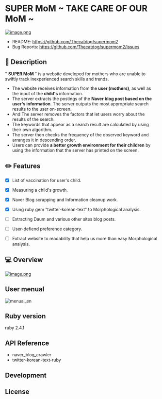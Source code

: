 SUPER MoM ~ TAKE CARE OF OUR MoM ~
=========
[![image.png](https://s1.postimg.org/53zo00l4wv/image.png)](https://postimg.org/image/1kdqa7if4r/)

* README:       https://github.com/Thecatdog/supermom2
* Bug Reports:  https://github.com/Thecatdog/supermom2/issues

## :star2: Description
" **SUPER MoM** " is a website developed for mothers who are unable to swiftly track inexperienced search skills and trends.

* The website receives information from the **user (mothers)**, as well as the input of the **child's** information.
* The server extracts the postings of the **Naver blog post based on the user's information**. The server outputs the most appropriate search results to the user on-screen.
* And The server removes the factors that let users worry about the results of the search.
* The keywords that appear as a search result are calculated by using their own algorithm.
* The server then checks the frequency of the observed keyword and arranges it in descending order.
* Users can provide **a better growth environment for their children** by using the information that the server has printed on the screen.

## :pencil2: Features

- [x] List of vaccination for user's child.
- [x] Measuring a child's growth.
- [x] Naver Blog scrapping and Information cleanup work.
- [x] Using ruby gem "twitter-korean-text" to Morphological analysis. 
- [ ] Extracting Daum and various other sites blog posts.
- [ ] User-defiend preference category.
- [ ] Extract website to readability that help us more than easy Morphological analysis.


## :computer: Overview
[![image.png](https://s1.postimg.org/4r89tu4kv3/image.png)](https://postimg.org/image/96qoz3gz2z/)

## User menual
<img src='https://s1.postimg.org/6e5iu4b4ct/menual_en.png' border='0' alt='menual_en'/>

## Ruby version 

ruby 2.4.1

## API Reference

* naver_blog_crawler
* twitter-korean-text-ruby 

## Development


## License
